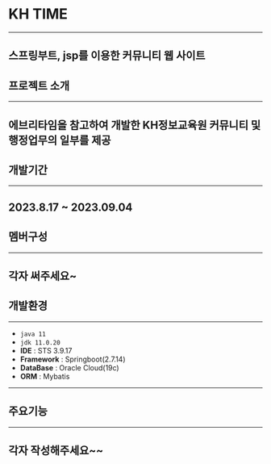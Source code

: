 # KH TIME
---
스프링부트, jsp를 이용한 커뮤니티 웹 사이트
---

## 프로젝트 소개
---
에브리타임을 참고하여 개발한 KH정보교육원 커뮤니티 및 행정업무의 일부를 제공
---

## 개발기간
---
2023.8.17 ~ 2023.09.04
---

## 멤버구성
---
각자 써주세요~
---

## 개발환경
---
- `java 11`
- `jdk 11.0.20`
- **IDE** : STS 3.9.17
- **Framework** : Springboot(2.7.14)
- **DataBase** : Oracle Cloud(19c)
- **ORM** : Mybatis
---

## 주요기능
---
각자 작성해주세요~~
---


